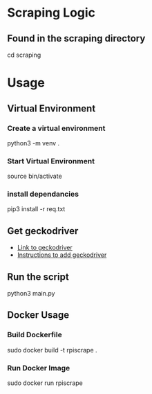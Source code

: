# Scraping Logic 
## Found in the scraping directory 
cd scraping
# Usage 
## Virtual Environment
### Create a virtual environment
python3 -m venv .
### Start Virtual Environment
source bin/activate
### install dependancies
pip3 install -r req.txt
## Get geckodriver
- [Link to geckodriver](https://github.com/mozilla/geckodriver/releases)
- [Instructions to add geckodriver](https://askubuntu.com/questions/870530/how-to-install-geckodriver-in-ubuntu)
## Run the script 
python3 main.py

## Docker Usage 
### Build Dockerfile
sudo docker build -t rpiscrape .

### Run Docker Image 
sudo docker run rpiscrape
